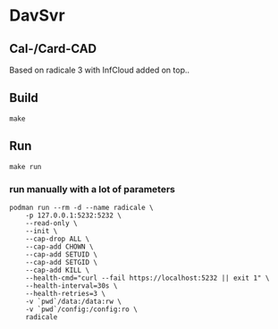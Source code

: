 # DavSvr

## Cal-/Card-CAD
Based on radicale 3 with InfCloud added on top..


## Build
```
make
```

## Run
```
make run
```

### run manually with a lot of parameters
```
podman run --rm -d --name radicale \
    -p 127.0.0.1:5232:5232 \
    --read-only \
    --init \
    --cap-drop ALL \
    --cap-add CHOWN \
    --cap-add SETUID \
    --cap-add SETGID \
    --cap-add KILL \
    --health-cmd="curl --fail https://localhost:5232 || exit 1" \
    --health-interval=30s \
    --health-retries=3 \
    -v `pwd`/data:/data:rw \
    -v `pwd`/config:/config:ro \
    radicale
```


